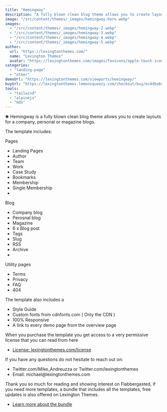 ```yaml
---
title: "Hemingway"
description: "A fully blown clean blog theme allows you to create layouts for a company, personal or magazine blogs."
image: "/src/content/themes/_images/hemingway-hero.webp"
images:
  - "/src/content/themes/_images/hemingway-2.webp"
  - "/src/content/themes/_images/hemingway-3.webp"
  - "/src/content/themes/_images/hemingway-4.webp"
  - "/src/content/themes/_images/hemingway-5.webp"
author:
  url: "https://lexingtonthemes.com/"
  name: "Lexington Themes"
  avatar: "https://lexingtonthemes.com/images/favicons/apple-touch-icon.png"
categories:
  - "landing-page"
  - "other"
demoUrl: "https://lexingtonthemes.com/viewports/hemingway/"
buyUrl: "https://lexingtonthemes.lemonsqueezy.com/checkout/buy/ec4dba6c-b32d-4990-9e08-d7cc7024349d"
tools:
  - "tailwind"
  - "alpinejs"
  - "mdx"
---
```


<p>
  ✺ Hemingway is a fully blown clean blog theme allows you to create layouts for a company, personal
  or magazine blogs.
</p>
<p>The template includes:</p>
<p>Pages</p>
<ul>
  <li>Landing Pages</li>
  <li>Author</li>
  <li>Team</li>
  <li>Work</li>
  <li>Case Study</li>
  <li>Bookmarks</li>
  <li>Membership</li>
  <li>Single Membership</li>
  <li><br /></li>
</ul>
<p>Blog</p>
<ul>
  <li>Company blog</li>
  <li>Perosnal blog</li>
  <li>Magazine</li>
  <li>6 x Blog post</li>
  <li>Tags</li>
  <li>Slug</li>
  <li>RSS</li>
  <li>Archive</li>
  <li><br /></li>
</ul>
<p>Utility pages</p>
<ul>
  <li>Terms</li>
  <li>Privacy</li>
  <li>FAQ</li>
  <li>404</li>
</ul>
<p>The template also includes a</p>
<ul>
  <li>Style Guide</li>
  <li>Custom fonts from cdnfonts.com ( Only the CDN )</li>
  <li>100% Responsive</li>
  <li>A link to every demo page from the overview page</li>
</ul>
<p>
  When you purchase the template you get access to a very permissive license that you can read from
  here
</p>
<ul>
  <li><a href="https://lexingtonthemes.com/license/">License: lexingtonthemes.com/license</a></li>
</ul>
<p>If you have any questions do not hesitate to reach out on:</p>
<ul>
  <li>Twitter.com/Mike_Andreuzza or Twitter.com/lexingtonthemes</li>
  <li>Email: michael@lexingtonthemes.com</li>
</ul>
<p>
  Thank you so much for reading and showing interest on Flabbergasted, if you need more templates, a
  bundle that includes all the templates, free updates is also offered on Lexington Themes.
</p>
<ul>
  <li><a href="https://lexingtonthemes.com/pricing/">Learn more about the bundle</a></li>
</ul>
